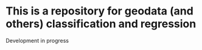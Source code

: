 # This is a repository for geodata (and others) classification and regression

Development in progress
